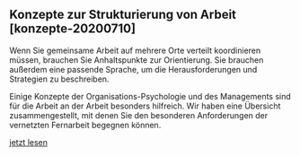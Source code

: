 ## Konzepte zur Strukturierung von Arbeit [konzepte-20200710]

Wenn Sie gemeinsame Arbeit auf mehrere Orte verteilt koordinieren müssen, brauchen Sie Anhaltspunkte zur Orientierung. Sie brauchen außerdem eine passende Sprache, um die Herausforderungen und Strategien zu beschreiben.

Einige Konzepte der Organisations-Psychologie und des Managements sind für die Arbeit an der Arbeit besonders hilfreich. Wir haben eine Übersicht zusammengestellt, mit denen Sie den besonderen Anforderungen der vernetzten Fernarbeit begegnen können.

[jetzt lesen](#konzepte-nachzeitigkeit-20200710)
